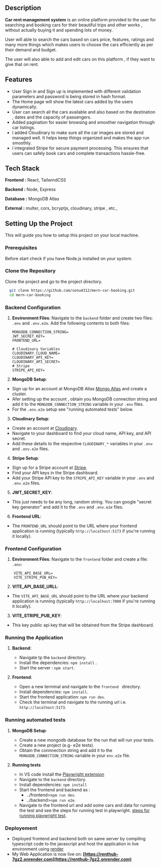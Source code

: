 ## Description 

**Car rent management system** is an online platform provided to the user for searching and booking cars for their beautiful trips and other works , without actually buying it and spending lots of money.

User will able to search the cars based on cars price, features, ratings and many more things  which makes users to choose the cars efficiently as per their demand and budget.

The user will also able to add and edit cars on this platform  , if they want to give that on rent. 


## Features

- User Sign in and Sign up is implemented with different validation parameters and password is being stored in hash format.
- The Home page will show the latest cars added by the users dynamically.
- User can search all the cars available and also based on the destination , dates and the capacity of passengers.
- Added pagination for easier browsing and smoother navigation through car listings.
- I added Cloudinary to make sure all the car images are stored and managed well. It helps keep things organized and makes the app run smoothly.
- I integrated Stripe for secure payment processing. This ensures that users can safely book cars and complete transactions hassle-free.

## Tech Stack

**Frontend :** React, TailwindCSS

**Backend :** Node, Express

**Database :** MongoDB Atlas

**External :** multer, cors, bcryptjs, cloudinary, stripe , etc., 

## Setting Up the Project
This will guide you how to setup this project on your local machine.

### Prerequisites
Before start check if you have Node.js installed on your system.

### Clone the Repository 
Clone the project and go to the project directory.
```bash
  git clone https://github.com/sonu4312/mern-car-booking.git
  cd mern-car-booking
```
### Backend Configuration

1. **Environment Files**: Navigate to the `backend` folder and create two files: `.env` and `.env.e2e`. Add the following contents to both files:

    ```plaintext
    MONGODB_CONNECTION_STRING=
    JWT_SECRET_KEY=
    FRONTEND_URL=
    
    # Cloudinary Variables
    CLOUDINARY_CLOUD_NAME=
    CLOUDINARY_API_KEY=
    CLOUDINARY_API_SECRET=
    # Stripe
    STRIPE_API_KEY=
    ```

2. **MongoDB Setup**:
- Sign up for an account at MongoDB Atlas [Mongo Atlas](https://www.mongodb.com/cloud/atlas) and create a cluster.
- Afer setting up the account , obtain you MongoDB connection string and add it to the `MONGODB_CONNECTION_STRING` variable in your `.env` files.
- For the `.env.e2e` setup see "running automated tests" below.

3. **Cloudinary Setup**:
- Create an account at [Cloudinary](https://cloudinary.com/).
- Navigate to your dashboard to find your cloud name, API key, and API secret.
- Add these details to the respective `CLOUDINARY_*` variables in your `.env` and `.env.e2e` files.

4. **Stripe Setup**:
- Sign up for a Stripe account at [Stripe](https://stripe.com/).
- Find your API keys in the Stripe dashboard.
- Add your Stripe API key to the `STRIPE_API_KEY` variable in your `.env` and `.env.e2e` files.

5. **JWT_SECRET_KEY**:
- This just needs to be any long, random string. You can google "secret key generator" and add it to the `.env` and `.env.e2e` files.

6. **Frontend URL**:
- The `FRONTEND_URL` should point to the URL where your frontend application is running (typically `http://localhost:5173` if you're running it locally).

### Frontend Configuration

1. **Environment Files**: Navigate to the `frontend` folder and create a file: `.env`:
```plaintext
    VITE_API_BASE_URL=
    VITE_STRIPE_PUB_KEY=
```
2. **VITE_API_BASE_URLL**:
- The `VITE_API_BASE_URL` should point to the URL where your backend application is running (typically `http://localhost:7000` if you're running it locally).

3. **VITE_STRIPE_PUB_KEY**:
- This key public api key that will be obtained from the Stripe dashboard.


### Running the Application

1. **Backend**:
   - Navigate tp the `backend` directory.
   - Install the dependencies: `npm install` .
   - Start the server :  `npm start`.
  
2. **Frontend**:
   - Open a new terminal and navigate to the `frontend ` directory.
   - Install dependencies: `npm install`.
   - Start the frontend application: `npm run dev`.
   - Check the terminal and navigate to the running url i.e. `http://localhost:5173`.
  

### Running automated tests

1. **MongoDB Setup**:
   - Create a new mongodb database for the run that will run your tests.
   - Create a new project (e.g- e2e tests).
   - Obtain the connnection string and add it to the `MONGODB_CONNECTION_STRING` variable in your `env.e2e` file.

2. **Running tests**
   - In VS code install the [Playwright extension](https://marketplace.visualstudio.com/items?itemName=ms-playwright.playwright)
   - Navigate to the `backend` directory.
   - Install dependencies: `npm install`
   - Start the frontend and backend as :
     - ../frontend>`npm run dev`.
     - ../backend>`npm run e2e`.
   - Navigate to the frontend url and add some cars and data for running the test and see the steps for running test in playwright. [steps for running playwright test](https://playwright.dev/docs/getting-started-vscode#running-tests).
  

### Deployement

- Deployed frontend and backend both on same server by compiling typescript code to the javascript and host the application in live environment using [render](https://render.com/)
- My Web Application is now live on: **[https://renthub-7gz2.onrender.com](https://renthub-7gz2.onrender.com)**
    
